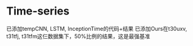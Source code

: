 # Time-series
已添加tempCNN, LSTM, InceptionTime的代码+结果
已添加Ours在t30uxv, t31tfj, t31tfm这仨数据集下，50%比例的结果，这是最强基准
